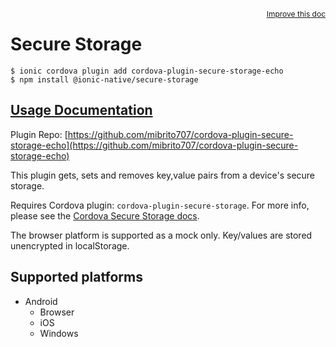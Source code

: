 <a style="float:right;font-size:12px;" href="http://github.com/ionic-team/ionic-native/edit/master/src/@ionic-native/plugins/secure-storage/index.ts#L76">
  Improve this doc
</a>

# Secure Storage

```
$ ionic cordova plugin add cordova-plugin-secure-storage-echo
$ npm install @ionic-native/secure-storage
```

## [Usage Documentation](https://ionicframework.com/docs/native/secure-storage/)

Plugin Repo: [https://github.com/mibrito707/cordova-plugin-secure-storage-echo](https://github.com/mibrito707/cordova-plugin-secure-storage-echo)

This plugin gets, sets and removes key,value pairs from a device's secure storage.

Requires Cordova plugin: `cordova-plugin-secure-storage`. For more info, please see the [Cordova Secure Storage docs](https://github.com/Crypho/cordova-plugin-secure-storage).

The browser platform is supported as a mock only. Key/values are stored unencrypted in localStorage.

## Supported platforms

- Android
  - Browser
  - iOS
  - Windows
  



